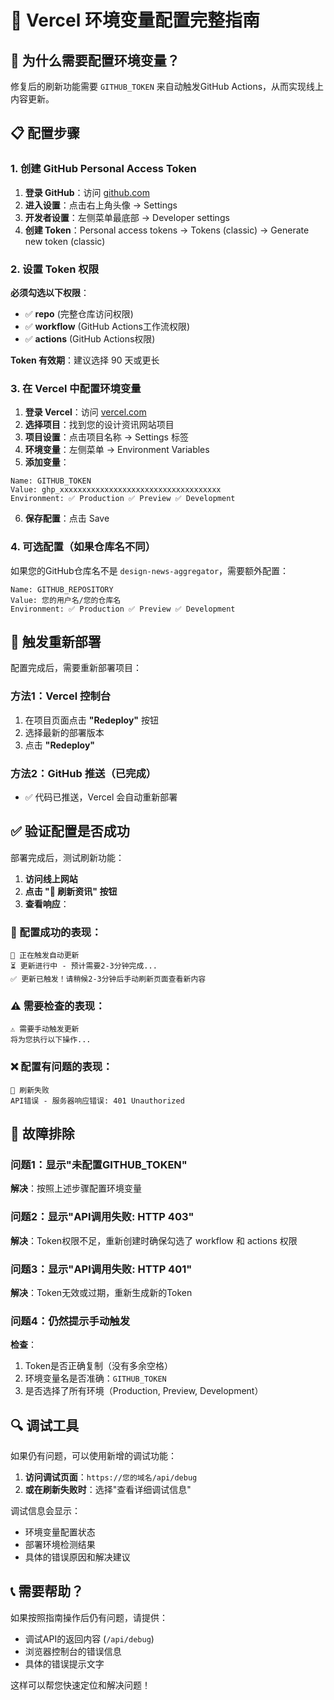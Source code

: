 # 🔑 Vercel 环境变量配置完整指南

## 🎯 为什么需要配置环境变量？

修复后的刷新功能需要 `GITHUB_TOKEN` 来自动触发GitHub Actions，从而实现线上内容更新。

## 📋 配置步骤

### 1. 创建 GitHub Personal Access Token

1. **登录 GitHub**：访问 [github.com](https://github.com)
2. **进入设置**：点击右上角头像 → Settings  
3. **开发者设置**：左侧菜单最底部 → Developer settings
4. **创建 Token**：Personal access tokens → Tokens (classic) → Generate new token (classic)

### 2. 设置 Token 权限

**必须勾选以下权限**：
- ✅ **repo** (完整仓库访问权限)
- ✅ **workflow** (GitHub Actions工作流权限)  
- ✅ **actions** (GitHub Actions权限)

**Token 有效期**：建议选择 90 天或更长

### 3. 在 Vercel 中配置环境变量

1. **登录 Vercel**：访问 [vercel.com](https://vercel.com)
2. **选择项目**：找到您的设计资讯网站项目
3. **项目设置**：点击项目名称 → Settings 标签
4. **环境变量**：左侧菜单 → Environment Variables
5. **添加变量**：

```
Name: GITHUB_TOKEN
Value: ghp_xxxxxxxxxxxxxxxxxxxxxxxxxxxxxxxxxxxx
Environment: ✅ Production ✅ Preview ✅ Development
```

6. **保存配置**：点击 Save

### 4. 可选配置（如果仓库名不同）

如果您的GitHub仓库名不是 `design-news-aggregator`，需要额外配置：

```
Name: GITHUB_REPOSITORY  
Value: 您的用户名/您的仓库名
Environment: ✅ Production ✅ Preview ✅ Development
```

## 🔄 触发重新部署

配置完成后，需要重新部署项目：

### 方法1：Vercel 控制台
1. 在项目页面点击 **"Redeploy"** 按钮
2. 选择最新的部署版本
3. 点击 **"Redeploy"**

### 方法2：GitHub 推送（已完成）
- ✅ 代码已推送，Vercel 会自动重新部署

## ✅ 验证配置是否成功

部署完成后，测试刷新功能：

1. **访问线上网站**
2. **点击 "🔄 刷新资讯" 按钮**
3. **查看响应**：

### 🎉 配置成功的表现：
```
🚀 正在触发自动更新
⏳ 更新进行中 - 预计需要2-3分钟完成...
✅ 更新已触发！请稍候2-3分钟后手动刷新页面查看新内容
```

### ⚠️ 需要检查的表现：
```
⚠️ 需要手动触发更新
将为您执行以下操作...
```

### ❌ 配置有问题的表现：
```
🚫 刷新失败
API错误 - 服务器响应错误: 401 Unauthorized
```

## 🔧 故障排除

### 问题1：显示"未配置GITHUB_TOKEN"
**解决**：按照上述步骤配置环境变量

### 问题2：显示"API调用失败: HTTP 403"
**解决**：Token权限不足，重新创建时确保勾选了 workflow 和 actions 权限

### 问题3：显示"API调用失败: HTTP 401"  
**解决**：Token无效或过期，重新生成新的Token

### 问题4：仍然提示手动触发
**检查**：
1. Token是否正确复制（没有多余空格）
2. 环境变量名是否准确：`GITHUB_TOKEN`
3. 是否选择了所有环境（Production, Preview, Development）

## 🔍 调试工具

如果仍有问题，可以使用新增的调试功能：

1. **访问调试页面**：`https://您的域名/api/debug`
2. **或在刷新失败时**：选择"查看详细调试信息"

调试信息会显示：
- 环境变量配置状态
- 部署环境检测结果
- 具体的错误原因和解决建议

## 📞 需要帮助？

如果按照指南操作后仍有问题，请提供：
- 调试API的返回内容 (`/api/debug`)
- 浏览器控制台的错误信息
- 具体的错误提示文字

这样可以帮您快速定位和解决问题！
